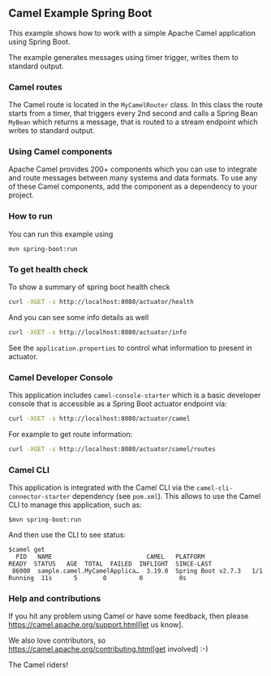 ## Camel Example Spring Boot

This example shows how to work with a simple Apache Camel application using Spring Boot.

The example generates messages using timer trigger, writes them to standard output.

### Camel routes

The Camel route is located in the `MyCamelRouter` class. In this class the route
starts from a timer, that triggers every 2nd second and calls a Spring Bean `MyBean`
which returns a message, that is routed to a stream endpoint which writes to standard output.

### Using Camel components

Apache Camel provides 200+ components which you can use to integrate and route messages between many systems
and data formats. To use any of these Camel components, add the component as a dependency to your project.

### How to run

You can run this example using

    mvn spring-boot:run

### To get health check

To show a summary of spring boot health check

```bash
curl -XGET -s http://localhost:8080/actuator/health
```

And you can see some info details as well

```bash
curl -XGET -s http://localhost:8080/actuator/info
```

See the `application.properties` to control what information to present in actuator.

### Camel Developer Console

This application includes `camel-console-starter` which is a basic developer console
that is accessible as a Spring Boot actuator endpoint via:

```bash
curl -XGET -s http://localhost:8080/actuator/camel
```

For example to get route information:

```bash
curl -XGET -s http://localhost:8080/actuator/camel/routes
```

### Camel CLI

This application is integrated with the Camel CLI via the `camel-cli-connector-starter` dependency (see `pom.xml`).
This allows to use the Camel CLI to manage this application, such as:

    $mvn spring-boot:run

And then use the CLI to see status:

    $camel get
      PID   NAME                          CAMEL   PLATFORM            READY  STATUS   AGE  TOTAL  FAILED  INFLIGHT  SINCE-LAST
     86000  sample.camel.MyCamelApplica…  3.19.0  Spring Boot v2.7.3   1/1   Running  11s      5       0         0          0s

### Help and contributions

If you hit any problem using Camel or have some feedback, then please
<https://camel.apache.org/support.html[let> us know].

We also love contributors, so
<https://camel.apache.org/contributing.html[get> involved] :-)

The Camel riders!
